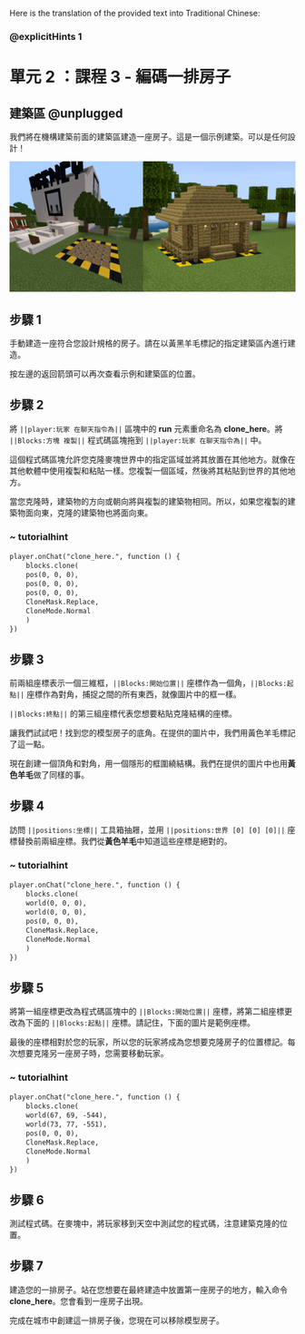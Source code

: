 Here is the translation of the provided text into Traditional Chinese:

### @explicitHints 1

# 單元 2 ：課程 3 - 編碼一排房子

## 建築區 @unplugged
我們將在機構建築前面的建築區建造一座房子。這是一個示例建築。可以是任何設計！

![建築區圖片](https://raw.githubusercontent.com/ponpeinieh/apcs-mc-makecode/master/computing/unit-2/build_area.png)

## 步驟 1
手動建造一座符合您設計規格的房子。請在以黃黑羊毛標記的指定建築區內進行建造。

按左邊的返回箭頭可以再次查看示例和建築區的位置。

## 步驟 2
將 ``||player:玩家 在聊天指令為||`` 區塊中的 **run** 元素重命名為 **clone_here**。將 ``||Blocks:方塊 複製||`` 程式碼區塊拖到 ``||player:玩家 在聊天指令為||`` 中。

這個程式碼區塊允許您克隆麥塊世界中的指定區域並將其放置在其他地方。就像在其他軟體中使用複製和粘貼一樣。您複製一個區域，然後將其粘貼到世界的其他地方。

當您克隆時，建築物的方向或朝向將與複製的建築物相同。所以，如果您複製的建築物面向東，克隆的建築物也將面向東。

### ~ tutorialhint
``` blocks
player.onChat("clone_here.", function () {
    blocks.clone(
    pos(0, 0, 0),
    pos(0, 0, 0),
    pos(0, 0, 0),
    CloneMask.Replace,
    CloneMode.Normal
    )
})
```

## 步驟 3
前兩組座標表示一個三維框，``||Blocks:開始位置||`` 座標作為一個角，``||Blocks:起點||`` 座標作為對角，捕捉之間的所有東西，就像圖片中的框一樣。

``||Blocks:終點||`` 的第三組座標代表您想要粘貼克隆結構的座標。

讓我們試試吧！找到您的模型房子的底角。在提供的圖片中，我們用黃色羊毛標記了這一點。

現在創建一個頂角和對角，用一個隱形的框圍繞結構。我們在提供的圖片中也用**黃色羊毛**做了同樣的事。

## 步驟 4
訪問 ``||positions:坐標||``  工具箱抽屜，並用 ``||positions:世界 [0] [0] [0]||`` 座標替換前兩組座標。我們從**黃色羊毛**中知道這些座標是絕對的。

### ~ tutorialhint
``` blocks
player.onChat("clone_here.", function () {
    blocks.clone(
    world(0, 0, 0),
    world(0, 0, 0),
    pos(0, 0, 0),
    CloneMask.Replace,
    CloneMode.Normal
    )
})
```

## 步驟 5
將第一組座標更改為程式碼區塊中的 ``||Blocks:開始位置||`` 座標，將第二組座標更改為下面的 ``||Blocks:起點||`` 座標。請記住，下面的圖片是範例座標。

最後的座標相對於您的玩家，所以您的玩家將成為您想要克隆房子的位置標記。每次想要克隆另一座房子時，您需要移動玩家。

### ~ tutorialhint
``` blocks
player.onChat("clone_here.", function () {
    blocks.clone(
    world(67, 69, -544),
    world(73, 77, -551),
    pos(0, 0, 0),
    CloneMask.Replace,
    CloneMode.Normal
    )
})
```

## 步驟 6
測試程式碼。在麥塊中，將玩家移到天空中測試您的程式碼，注意建築克隆的位置。

## 步驟 7
建造您的一排房子。站在您想要在最終建造中放置第一座房子的地方，輸入命令 **clone_here**。您會看到一座房子出現。

完成在城市中創建這一排房子後，您現在可以移除模型房子。